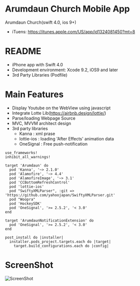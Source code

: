 # Arumdaun Church Mobile App
Arumdaun Church(swift 4.0, ios 9+)

- iTuens: https://itunes.apple.com/US/app/id1324081450?mt=8 
# README #

- iPhone app with Swift 4.0
- Development environment: Xcode 9.2, iOS9 and later
- 3rd Party Libraries (Podfile)

# Main Features #

- Display Youtube on the WebView using javascript
- Integrate Lotte Lib(https://airbnb.design/lottie/)
- Parse/loading Webpage Source
- MVC, MVVM architect design
- 3rd party libraries
  - Kanna : xml prase
  - lottie-ios : loading 'After Effects' animation data
  - OneSignal : Free push-notification

```` code
use_frameworks!
inhibit_all_warnings!

target 'Arumdaun' do
  pod 'Kanna', '~> 2.1.0'
  pod 'Alamofire', '~> 4.4'
  pod 'AlamofireImage', '~> 3.1'
  pod 'CCBottomRefreshControl'
  pod 'lottie-ios'
  pod "SwiftyXMLParser", :git => 'https://github.com/yahoojapan/SwiftyXMLParser.git'
  pod "Woopra"
  pod 'HockeySDK'
  pod 'OneSignal', '>= 2.5.2', '< 3.0'
end

target 'ArumdaunNotificationExtension' do
  pod 'OneSignal', '>= 2.5.2', '< 3.0'
end

post_install do |installer|
  installer.pods_project.targets.each do |target|
    target.build_configurations.each do |config|
````

# ScreenShot

![ScreenShot](https://raw.github.com/4dot/Arumdaun/master/docs/iTunes_ScreenShot.jpeg)
